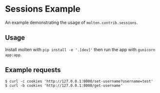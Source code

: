 # Sessions Example

An example demonstrating the usage of `molten.contrib.sessions`.

## Usage

Install molten with `pip install -e '.[dev]'` then run the app with
`gunicorn app:app`.

## Example requests

    $ curl -c cookies 'http://127.0.0.1:8000/set-username?username=test'
    $ curl -b cookies 'http://127.0.0.1:8000/get-username'
